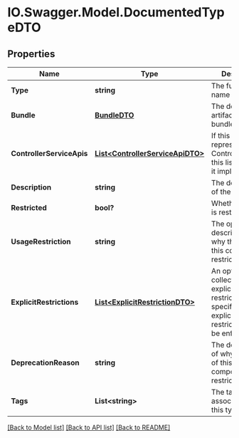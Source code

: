 # IO.Swagger.Model.DocumentedTypeDTO
## Properties

Name | Type | Description | Notes
------------ | ------------- | ------------- | -------------
**Type** | **string** | The fully qualified name of the type. | [optional] 
**Bundle** | [**BundleDTO**](BundleDTO.md) | The details of the artifact that bundled this type. | [optional] 
**ControllerServiceApis** | [**List&lt;ControllerServiceApiDTO&gt;**](ControllerServiceApiDTO.md) | If this type represents a ControllerService, this lists the APIs it implements. | [optional] 
**Description** | **string** | The description of the type. | [optional] 
**Restricted** | **bool?** | Whether this type is restricted. | [optional] 
**UsageRestriction** | **string** | The optional description of why the usage of this component is restricted. | [optional] 
**ExplicitRestrictions** | [**List&lt;ExplicitRestrictionDTO&gt;**](ExplicitRestrictionDTO.md) | An optional collection of explicit restrictions. If specified, these explicit restrictions will be enfored. | [optional] 
**DeprecationReason** | **string** | The description of why the usage of this component is restricted. | [optional] 
**Tags** | **List&lt;string&gt;** | The tags associated with this type. | [optional] 

[[Back to Model list]](../README.md#documentation-for-models) [[Back to API list]](../README.md#documentation-for-api-endpoints) [[Back to README]](../README.md)

